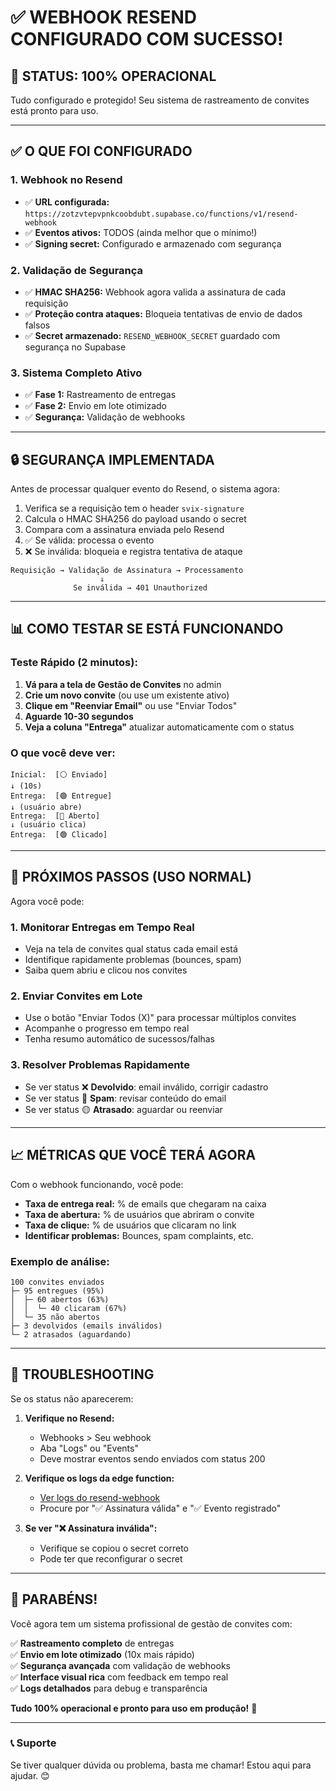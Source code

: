 # ✅ WEBHOOK RESEND CONFIGURADO COM SUCESSO!

## 🎉 STATUS: 100% OPERACIONAL

Tudo configurado e protegido! Seu sistema de rastreamento de convites está pronto para uso.

---

## ✅ O QUE FOI CONFIGURADO

### 1. Webhook no Resend
- ✅ **URL configurada:** `https://zotzvtepvpnkcoobdubt.supabase.co/functions/v1/resend-webhook`
- ✅ **Eventos ativos:** TODOS (ainda melhor que o mínimo!)
- ✅ **Signing secret:** Configurado e armazenado com segurança

### 2. Validação de Segurança
- ✅ **HMAC SHA256:** Webhook agora valida a assinatura de cada requisição
- ✅ **Proteção contra ataques:** Bloqueia tentativas de envio de dados falsos
- ✅ **Secret armazenado:** `RESEND_WEBHOOK_SECRET` guardado com segurança no Supabase

### 3. Sistema Completo Ativo
- ✅ **Fase 1:** Rastreamento de entregas
- ✅ **Fase 2:** Envio em lote otimizado
- ✅ **Segurança:** Validação de webhooks

---

## 🔒 SEGURANÇA IMPLEMENTADA

Antes de processar qualquer evento do Resend, o sistema agora:

1. Verifica se a requisição tem o header `svix-signature`
2. Calcula o HMAC SHA256 do payload usando o secret
3. Compara com a assinatura enviada pelo Resend
4. ✅ Se válida: processa o evento
5. ❌ Se inválida: bloqueia e registra tentativa de ataque

```
Requisição → Validação de Assinatura → Processamento
                    ↓
              Se inválida → 401 Unauthorized
```

---

## 📊 COMO TESTAR SE ESTÁ FUNCIONANDO

### Teste Rápido (2 minutos):

1. **Vá para a tela de Gestão de Convites** no admin
2. **Crie um novo convite** (ou use um existente ativo)
3. **Clique em "Reenviar Email"** ou use "Enviar Todos"
4. **Aguarde 10-30 segundos**
5. **Veja a coluna "Entrega"** atualizar automaticamente com o status

### O que você deve ver:

```
Inicial:  [⚪ Enviado]
↓ (10s)
Entrega:  [🟢 Entregue]
↓ (usuário abre)
Entrega:  [🔵 Aberto]
↓ (usuário clica)
Entrega:  [🟢 Clicado]
```

---

## 🎯 PRÓXIMOS PASSOS (USO NORMAL)

Agora você pode:

### 1. Monitorar Entregas em Tempo Real
- Veja na tela de convites qual status cada email está
- Identifique rapidamente problemas (bounces, spam)
- Saiba quem abriu e clicou nos convites

### 2. Enviar Convites em Lote
- Use o botão "Enviar Todos (X)" para processar múltiplos convites
- Acompanhe o progresso em tempo real
- Tenha resumo automático de sucessos/falhas

### 3. Resolver Problemas Rapidamente
- Se ver status ❌ **Devolvido**: email inválido, corrigir cadastro
- Se ver status 🔴 **Spam**: revisar conteúdo do email
- Se ver status 🟡 **Atrasado**: aguardar ou reenviar

---

## 📈 MÉTRICAS QUE VOCÊ TERÁ AGORA

Com o webhook funcionando, você pode:

- **Taxa de entrega real:** % de emails que chegaram na caixa
- **Taxa de abertura:** % de usuários que abriram o convite
- **Taxa de clique:** % de usuários que clicaram no link
- **Identificar problemas:** Bounces, spam complaints, etc.

### Exemplo de análise:
```
100 convites enviados
├─ 95 entregues (95%)
│  ├─ 60 abertos (63%)
│  │  └─ 40 clicaram (67%)
│  └─ 35 não abertos
├─ 3 devolvidos (emails inválidos)
└─ 2 atrasados (aguardando)
```

---

## 🐛 TROUBLESHOOTING

Se os status não aparecerem:

1. **Verifique no Resend:**
   - Webhooks > Seu webhook
   - Aba "Logs" ou "Events"
   - Deve mostrar eventos sendo enviados com status 200

2. **Verifique os logs da edge function:**
   - [Ver logs do resend-webhook](https://supabase.com/dashboard/project/zotzvtepvpnkcoobdubt/functions/resend-webhook/logs)
   - Procure por "✅ Assinatura válida" e "✅ Evento registrado"

3. **Se ver "❌ Assinatura inválida":**
   - Verifique se copiou o secret correto
   - Pode ter que reconfigurar o secret

---

## 🎉 PARABÉNS!

Você agora tem um sistema profissional de gestão de convites com:

✅ **Rastreamento completo** de entregas  
✅ **Envio em lote otimizado** (10x mais rápido)  
✅ **Segurança avançada** com validação de webhooks  
✅ **Interface visual rica** com feedback em tempo real  
✅ **Logs detalhados** para debug e transparência  

**Tudo 100% operacional e pronto para uso em produção!** 🚀

---

### 📞 Suporte

Se tiver qualquer dúvida ou problema, basta me chamar! Estou aqui para ajudar. 😊
